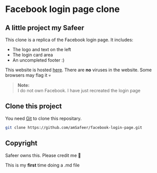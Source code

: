 # Facebook login page clone
## A little project my Safeer


This clone is a replica of the Facebook login page. It includes: 

- The logo and text on the left
- The login card area
- An uncompleted footer :)

This website is hosted [here](https://safeer98.github.io/facebook-login/). There are **no** viruses in the website. Some browsers may flag it 💀

> **Note:**<br>
> I do not own Facebook. I have just recreated the login page

## Clone this project
You need  [Git](https://git-scm.com/) to clone this repositary.


```sh
git clone https://github.com/amSafeer/facebook-login-page.git
```
## Copyright
Safeer owns this. Please credit me 🥺

This is my **first** time doing a .md file 

